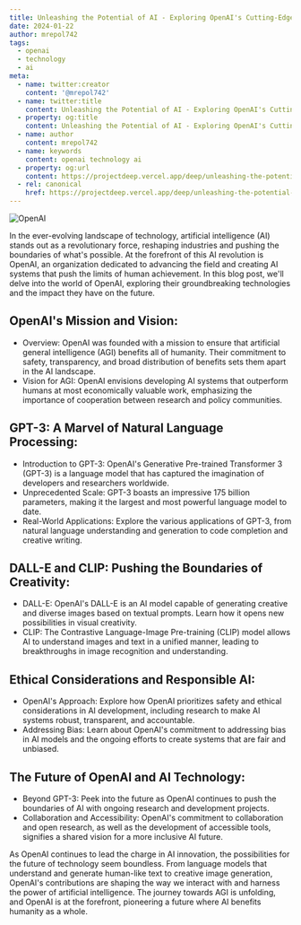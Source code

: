 ```yaml
---
title: Unleashing the Potential of AI - Exploring OpenAI's Cutting-Edge Technology
date: 2024-01-22
author: mrepol742
tags:
  - openai
  - technology
  - ai
meta:
  - name: twitter:creator
    content: '@mrepol742'
  - name: twitter:title
    content: Unleashing the Potential of AI - Exploring OpenAI's Cutting-Edge Technology
  - property: og:title
    content: Unleashing the Potential of AI - Exploring OpenAI's Cutting-Edge Technology
  - name: author
    content: mrepol742
  - name: keywords
    content: openai technology ai
  - property: og:url
    content: https://projectdeep.vercel.app/deep/unleashing-the-potential-of-ai/
  - rel: canonical
    href: https://projectdeep.vercel.app/deep/unleashing-the-potential-of-ai/
---
```


![OpenAI](/blog/images/posts/openai.webp)

In the ever-evolving landscape of technology, artificial intelligence (AI) stands out as a revolutionary force, reshaping industries and pushing the boundaries of what's possible. At the forefront of this AI revolution is OpenAI, an organization dedicated to advancing the field and creating AI systems that push the limits of human achievement. In this blog post, we'll delve into the world of OpenAI, exploring their groundbreaking technologies and the impact they have on the future.


## **OpenAI's Mission and Vision:**
   - Overview: OpenAI was founded with a mission to ensure that artificial general intelligence (AGI) benefits all of humanity. Their commitment to safety, transparency, and broad distribution of benefits sets them apart in the AI landscape.
   - Vision for AGI: OpenAI envisions developing AI systems that outperform humans at most economically valuable work, emphasizing the importance of cooperation between research and policy communities.

## **GPT-3: A Marvel of Natural Language Processing:**
   - Introduction to GPT-3: OpenAI's Generative Pre-trained Transformer 3 (GPT-3) is a language model that has captured the imagination of developers and researchers worldwide.
   - Unprecedented Scale: GPT-3 boasts an impressive 175 billion parameters, making it the largest and most powerful language model to date.
   - Real-World Applications: Explore the various applications of GPT-3, from natural language understanding and generation to code completion and creative writing.

## **DALL-E and CLIP: Pushing the Boundaries of Creativity:**
   - DALL-E: OpenAI's DALL-E is an AI model capable of generating creative and diverse images based on textual prompts. Learn how it opens new possibilities in visual creativity.
   - CLIP: The Contrastive Language-Image Pre-training (CLIP) model allows AI to understand images and text in a unified manner, leading to breakthroughs in image recognition and understanding.

## **Ethical Considerations and Responsible AI:**
   - OpenAI's Approach: Explore how OpenAI prioritizes safety and ethical considerations in AI development, including research to make AI systems robust, transparent, and accountable.
   - Addressing Bias: Learn about OpenAI's commitment to addressing bias in AI models and the ongoing efforts to create systems that are fair and unbiased.

## **The Future of OpenAI and AI Technology:**
   - Beyond GPT-3: Peek into the future as OpenAI continues to push the boundaries of AI with ongoing research and development projects.
   - Collaboration and Accessibility: OpenAI's commitment to collaboration and open research, as well as the development of accessible tools, signifies a shared vision for a more inclusive AI future.

As OpenAI continues to lead the charge in AI innovation, the possibilities for the future of technology seem boundless. From language models that understand and generate human-like text to creative image generation, OpenAI's contributions are shaping the way we interact with and harness the power of artificial intelligence. The journey towards AGI is unfolding, and OpenAI is at the forefront, pioneering a future where AI benefits humanity as a whole.